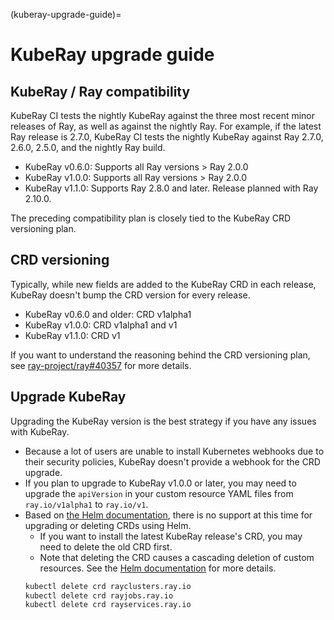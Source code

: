 (kuberay-upgrade-guide)=

# KubeRay upgrade guide

## KubeRay / Ray compatibility

KubeRay CI tests the nightly KubeRay against the three most recent minor releases of Ray, as well as against the nightly Ray.
For example, if the latest Ray release is 2.7.0, KubeRay CI tests the nightly KubeRay against Ray 2.7.0, 2.6.0, 2.5.0, and the nightly Ray build.

* KubeRay v0.6.0: Supports all Ray versions > Ray 2.0.0
* KubeRay v1.0.0: Supports all Ray versions > Ray 2.0.0
* KubeRay v1.1.0: Supports Ray 2.8.0 and later. Release planned with Ray 2.10.0. 

The preceding compatibility plan is closely tied to the KubeRay CRD versioning plan.

## CRD versioning

Typically, while new fields are added to the KubeRay CRD in each release, KubeRay doesn't bump the CRD version for every release.

* KubeRay v0.6.0 and older: CRD v1alpha1
* KubeRay v1.0.0: CRD v1alpha1 and v1
* KubeRay v1.1.0: CRD v1

If you want to understand the reasoning behind the CRD versioning plan, see [ray-project/ray#40357](https://github.com/ray-project/ray/pull/40357) for more details.

## Upgrade KubeRay

Upgrading the KubeRay version is the best strategy if you have any issues with KubeRay.

* Because a lot of users are unable to install Kubernetes webhooks due to their security policies, KubeRay doesn't provide a webhook for the CRD upgrade.
* If you plan to upgrade to KubeRay v1.0.0 or later, you may need to upgrade the `apiVersion` in your custom resource YAML files from `ray.io/v1alpha1` to `ray.io/v1`.
* Based on [the Helm documentation](https://helm.sh/docs/chart_best_practices/custom_resource_definitions/#some-caveats-and-explanations), there is no support at this time for upgrading or deleting CRDs using Helm.
  * If you want to install the latest KubeRay release's CRD, you may need to delete the old CRD first.
  * Note that deleting the CRD causes a cascading deletion of custom resources. See the [Helm documentation](https://github.com/helm/community/blob/main/hips/hip-0011.md#deleting-crds) for more details.
  ```sh
  kubectl delete crd rayclusters.ray.io
  kubectl delete crd rayjobs.ray.io
  kubectl delete crd rayservices.ray.io
  ```
